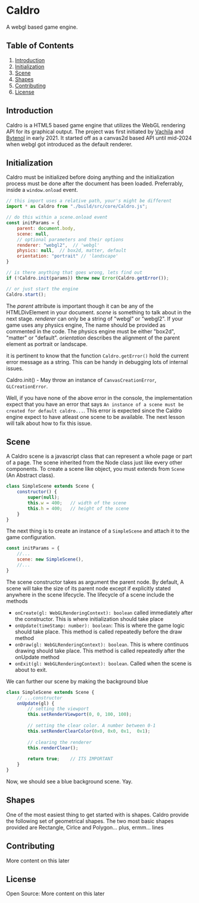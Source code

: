# Caldro
A webgl based game engine.

## Table of Contents

1. [Introduction](#introduction)
2. [Initialization](#initialization)
2. [Scene](#scene)
3. [Shapes](#shapes)
3. [Contributing](#contributing)
4. [License](#license)

## Introduction
Caldro is a HTML5 based game engine that utilizes the WebGL rendering API for its graphical output.
The project was first initiated by [Vachila](https://www.github.com) and [Bytenol](https:://www.github.com)
in early 2021. It started off as a canvas2d based API until mid-2024 when webgl got introduced as the default
renderer. 

## Initialization
Caldro must be initialized before doing anything and the initialization process 
must be done after the document has been loaded. Preferrably, inside a `window.onload` event.
```javascript
// this import uses a relative path, your's might be different
import * as Caldro from "./build/src/core/Caldro.js";

// do this within a scene.onload event
const initParams = {
    parent: document.body,
    scene: null,
    // optional parameters and their options
    renderer: "webgl2",  // 'webgl'
    physics: null,  // box2d, matter, default
    orientation: "portrait" // 'landscape'
}

// is there anything that goes wrong, lets find out
if (!Caldro.init(params)) throw new Error(Caldro.getError());

// or just start the engine
Caldro.start();
```
The *parent* attribute is important though it can be any of the HTMLDivElement in your document.
*scene* is something to talk about in the next stage.
*renderer* can only be a string of "webgl" or "webgl2".
If your game uses any physics engine, The name should be provided as commented in the code. The physics 
engine must be either "box2d", "matter" or "default".
*orientation* describes the alignment of the parent element as portrait or landscape.

it is pertinent to know that the function `Caldro.getError()` hold the current error
message as a string. This can be handy in debugging lots of internal issues.

Caldro.init() - May throw an instance of `CanvasCreationError`, `GLCreationError`.

Well, if you have none of the above error in the console, the implementation
expect that you have an error that says `An instance of a scene must be created for default caldro...`.
This error is expected since the Caldro engine expect to have atleast one scene to be available.
The next lesson will talk about how to fix this issue.

## Scene
A Caldro scene is a javascript class that can represent a whole page or part of a page.
The scene inherited from the Node class just like every other components. To create a scene like 
object, you must extends from  `Scene` (An Abstract class).
```javascript
class SimpleScene extends Scene {
    constructor() {
        super(null);
        this.w = 400;   // width of the scene
        this.h = 400;   // height of the scene
    }
}
```
The next thing is to create an instance of a `SimpleScene` and attach it to the game configuration.
```javascript
const initParams = {
    //...
    scene: new SimpleScene(),
    //...
}
```
The scene constructor takes as argument the parent node. By default, A scene will take the 
size of its parent node except if explicitly stated anywhere in the scene lifecycle.
The lifecycle of a scene include the methods 
- `onCreate(gl: WebGLRenderingContext): boolean` called immediately after the constructor. This is where initialization should take place
- `onUpdate(timeStamp: number): boolean`: This is where the game logic should take place. This method is called repeatedly before the draw method
- `onDraw(gl: WebGLRenderingContext): boolean`. This is where continuos drawing should take place. This method is called repeatedly after the onUpdate method
- `onExit(gl: WebGLRenderingContext): boolean`. Called when the scene is about to exit.

We can further our scene by making the background blue
```javascript
class SimpleScene extends Scene {
    // ...constructor
    onUpdate(gl) {
        // setting the viewport
        this.setRenderViewport(0, 0, 100, 100);
        
        // setting the clear color. A number between 0-1
        this.setRenderClearColor(0x0, 0x0, 0x1,  0x1);
        
        // clearing the renderer
        this.renderClear();
        
        return true;    // ITS IMPORTANT
    }
}
```
Now, we should see a blue background scene. Yay.

## Shapes
One of the most easiest thing to get started with is shapes. Caldro provide 
the following set of geometrical shapes. The two most basic shapes provided are Rectangle,
Cirlce and Polygon... plus, ermm... lines

## Contributing
More content on this later

## License
Open Source: More content on this later